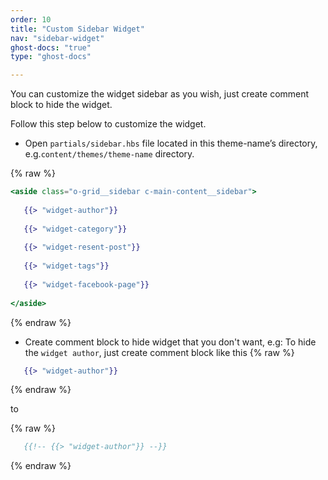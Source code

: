 ```yaml
---
order: 10
title: "Custom Sidebar Widget"
nav: "sidebar-widget"
ghost-docs: "true"
type: "ghost-docs"

---
```

You can customize the widget sidebar as you wish, just create comment block to hide the widget. 

Follow this step below to customize the widget.
* Open `partials/sidebar.hbs` file located in this theme-name’s directory, e.g.`content/themes/theme-name` directory.

{% raw %}
```handlebars
<aside class="o-grid__sidebar c-main-content__sidebar">
   
   {{> "widget-author"}}
   
   {{> "widget-category"}}
   
   {{> "widget-resent-post"}}
   
   {{> "widget-tags"}}
   
   {{> "widget-facebook-page"}}
    
</aside>
```
{% endraw %}

* Create comment block to hide widget that you don't want, e.g: To hide the `widget author`, just create comment block like this
{% raw %}
```handlebars
   {{> "widget-author"}}
```
{% endraw %}

to

{% raw %}
```handlebars
   {{!-- {{> "widget-author"}} --}} 
```
{% endraw %}
